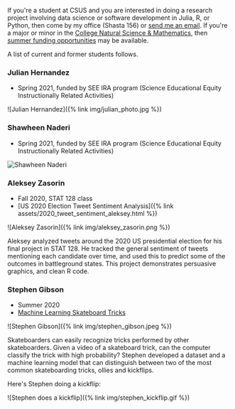 ---
---

If you're a student at CSUS and you are interested in doing a research project involving data science or software development in Julia, R, or Python, then come by my office (Shasta 156) or [send me an email](mailto:fitzgerald@csus.edu).
If you're a major or minor in the [College Natural Science & Mathematics](https://www.csus.edu/college/natural-sciences-mathematics/), then [summer funding opportunities](https://www.csus.edu/college/natural-sciences-mathematics/research/sure-award.html) may be available.

A list of current and former students follows.


### Julian Hernandez

- Spring 2021, funded by SEE IRA program (Science Educational Equity Instructionally Related Activities)

![Julian Hernandez]({% link img/julian_photo.jpg %})


### Shawheen Naderi

- Spring 2021, funded by SEE IRA program (Science Educational Equity Instructionally Related Activities)

![Shawheen Naderi]()


### Aleksey Zasorin

- Fall 2020, STAT 128 class
- [US 2020 Election Tweet Sentiment Analysis]({% link assets/2020_tweet_sentiment_aleksey.html %})

![Aleksey Zasorin]({% link img/aleksey_zasorin.png %})

Aleksey analyzed tweets around the 2020 US presidential election for his final project in STAT 128.
He tracked the general sentiment of tweets mentioning each candidate over time, and used this to predict some of the outcomes in battleground states.
This project demonstrates persuasive graphics, and clean R code.


### Stephen Gibson

- Summer 2020
- [Machine Learning Skateboard Tricks](https://github.com/LightningDrop/SkateboardML)

![Stephen Gibson]({% link img/stephen_gibson.jpeg %})

Skateboarders can easily recognize tricks performed by other skateboarders.
Given a video of a skateboard trick, can the computer classify the trick with high probability?
Stephen developed a dataset and a machine learning model that can distinguish between two of the most common skateboarding tricks, ollies and kickflips.

Here's Stephen doing a kickflip:

![Stephen does a kickflip]({% link img/stephen_kickflip.gif %})
